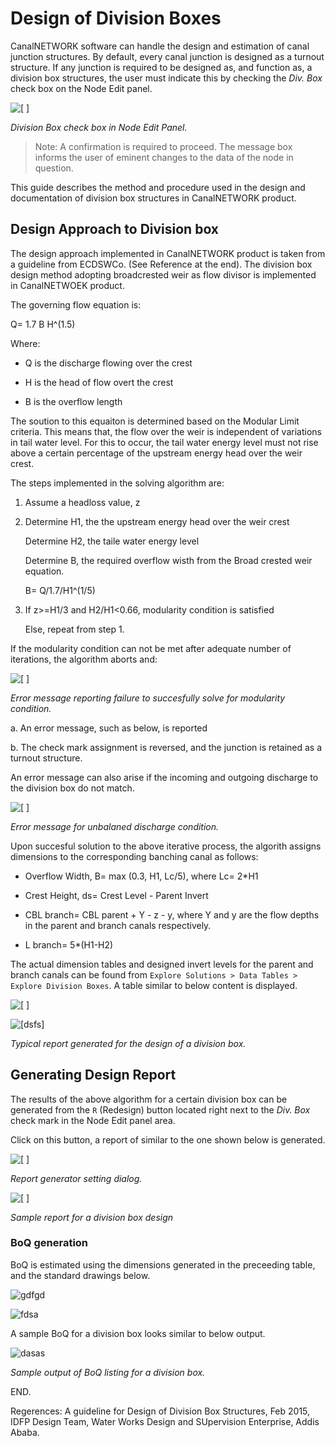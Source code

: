 # Design of Division Boxes

CanalNETWORK software can handle the design and estimation of canal junction structures. By default, every canal junction is designed as a turnout structure. If any junction is required to be designed as, and function as, a division box structures, the user must indicate this by checking the *Div. Box* check box on the Node Edit panel.

![[  ]](Images/Image%20001.png) 

*Division Box check box in Node Edit Panel.*

> Note: A confirmation is required to proceed. The message box informs the user of eminent changes to the data of the node in question.

This guide describes the method and procedure used in the design and documentation of division box structures in CanalNETWORK product.

## Design Approach to Division box

The design approach implemented in CanalNETWORK product is taken from a guideline from ECDSWCo. (See Reference at the end). The division box design method adopting broadcrested weir as flow divisor is implemented in CanalNETWOEK product.

The governing flow equation is:

Q= 1.7 B H^(1.5)

Where:

- Q is the discharge flowing over the crest

- H is the head of flow overt the crest

- B is the overflow length

The soution to this equaiton is determined based on the Modular Limit criteria. This means that, the flow over the weir is independent of variations in tail water level. For this to occur, the tail water energy level must not rise above a certain percentage of the upstream energy head over the weir crest.

The steps implemented in the solving algorithm are:

1. Assume a headloss value, z

2. Determine H1, the the upstream energy head over the weir crest
   
   Determine H2, the taile water energy level
   
   Determine B, the required overflow wisth from the Broad crested weir equation.
   
   B= Q/1.7/H1^(1/5)

3. If z>=H1/3 and H2/H1<0.66, modularity condition is satisfied
   
   Else, repeat from step 1.

If the modularity condition can not be met after adequate number of iterations, the algorithm aborts and:

![[  ]](Images/Image%20002.png) 

*Error message reporting failure to succesfully solve for modularity condition.*

a. An error message, such as below, is reported

b. The check mark assignment is reversed, and the junction is retained as a turnout structure.

An error message can also arise if the incoming and outgoing discharge to the division box do not match.

![[ ]](Images/Image%20007.png) 

*Error message for unbalaned discharge condition.*

Upon succesful solution to the above iterative process, the algorith assigns dimensions to the corresponding banching canal as  follows:

* Overflow Width, B= max (0.3, H1, Lc/5), where Lc= 2*H1

* Crest Height, ds= Crest Level - Parent Invert

* CBL branch= CBL parent + Y - z - y, where Y and y are the flow depths in the parent and branch canals respectively.

* L branch= 5*(H1-H2) 

The actual dimension tables and designed invert levels for the parent and branch canals can be found from `Explore Solutions > Data Tables > Explore Division Boxes`.  A table similar to below content is displayed.

![[  ]](Images/Image%20005.png)

![[dsfs]](Images/Image%20006.png)

*Typical report generated for the design of a division box.*

## Generating Design Report

The results of the above algorithm for a certain division box can be generated from the `R` (Redesign) button located right next to the *Div. Box* check mark in the Node Edit panel area.

Click on this button, a report of similar to the one shown below is generated.

![[  ]](Images/Image%20003.png) 

*Report generator setting dialog.*

![[  ] ](Images/Image%20004.png)

*Sample report for a division box design*

### BoQ generation

BoQ is estimated using the dimensions generated in the preceeding table, and the standard drawings below.

![gdfgd](Images/Image%20008.png)

![fdsa](Images/Image%20009.png)

A sample BoQ for a division box looks similar to below output.

![dasas](Images/Image%20010.png)

*Sample output of BoQ listing for a division box.*

END.



Regerences: A guideline for Design of Division Box Structures, Feb 2015, IDFP Design Team, Water Works Design and SUpervision Enterprise, Addis Ababa.


